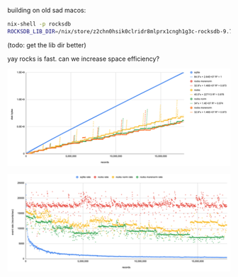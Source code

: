 
building on old sad macos:

```bash
nix-shell -p rocksdb
ROCKSDB_LIB_DIR=/nix/store/z2chn0hsik0clridr8mlprx1cngh1g3c-rocksdb-9.7.3/lib/ cargo build
```

(todo: get the lib dir better)

yay rocks is fast. can we increase space efficiency?

![rocks space efficiency with a few attempts to make the data more info-dense](../doc/rocks-space-denser.png)

![rocks speed with info-dense attempts](../doc/rocks-space-denser-speed.png)
